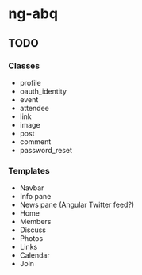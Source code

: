 # ng-abq

## TODO

### Classes

- profile
- oauth_identity
- event
- attendee
- link
- image
- post
- comment
- password_reset

### Templates

- Navbar
- Info pane
- News pane (Angular Twitter feed?)
- Home
- Members
- Discuss
- Photos
- Links
- Calendar
- Join
